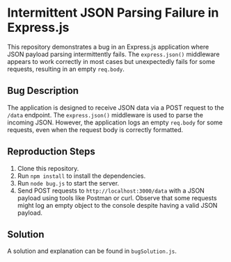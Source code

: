 # Intermittent JSON Parsing Failure in Express.js

This repository demonstrates a bug in an Express.js application where JSON payload parsing intermittently fails. The `express.json()` middleware appears to work correctly in most cases but unexpectedly fails for some requests, resulting in an empty `req.body`.

## Bug Description

The application is designed to receive JSON data via a POST request to the `/data` endpoint.  The `express.json()` middleware is used to parse the incoming JSON.  However, the application logs an empty `req.body` for some requests, even when the request body is correctly formatted.

## Reproduction Steps

1. Clone this repository.
2. Run `npm install` to install the dependencies.
3. Run `node bug.js` to start the server.
4. Send POST requests to `http://localhost:3000/data` with a JSON payload using tools like Postman or curl.  Observe that some requests might log an empty object to the console despite having a valid JSON payload.

## Solution

A solution and explanation can be found in `bugSolution.js`.